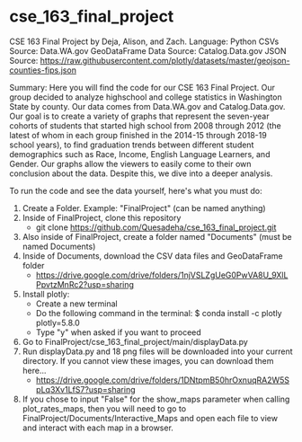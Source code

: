 # cse_163_final_project
CSE 163 Final Project by Deja, Alison, and Zach.
Language: Python
CSVs Source: Data.WA.gov
GeoDataFrame Data Source: Catalog.Data.gov
JSON Source: https://raw.githubusercontent.com/plotly/datasets/master/geojson-counties-fips.json

Summary:
Here you will find the code for our CSE 163 Final Project. Our group
decided to analyze highschool and college statistics in Washington State
by county. Our data comes from Data.WA.gov and Catalog.Data.gov. Our goal
is to create a variety of graphs that represent the seven-year cohorts of
students that started high school from 2008 through 2012 (the latest of whom
in each group finished in the 2014-15 through 2018-19 school years), to find
graduation trends between different student demographics such as Race, Income,
English Language Learners, and Gender. Our graphs allow the viewers to easily
come to their own conclusion about the data. Despite this, we dive into a deeper analysis. 

To run the code and see the data yourself, here's what you must do:
1. Create a Folder. Example: "FinalProject" (can be named anything)
2. Inside of FinalProject, clone this repository
    * git clone https://github.com/Quesadeha/cse_163_final_project.git
3. Also inside of FinalProject, create a folder named "Documents" (must be named Documents)
4. Inside of Documents, download the CSV data files and GeoDataFrame folder
    * https://drive.google.com/drive/folders/1njVSLZgUeG0PwVA8U_9XlLPpvtzMnRc2?usp=sharing
5. Install plotly:
    * Create a new terminal
    * Do the following command in the terminal: $ conda install -c plotly plotly=5.8.0
    * Type "y" when asked if you want to proceed
6. Go to FinalProject/cse_163_final_project/main/displayData.py
7. Run displayData.py and 18 png files will be downloaded into your current directory.
    If you cannot view these images, you can download them here...
    * https://drive.google.com/drive/folders/1DNtpmB50hrOxnuqRA2W5SpLq3Xv1LfS7?usp=sharing
8. If you chose to input "False" for the show_maps parameter when calling plot_rates_maps,
    then you will need to go to FinalProject/Documents/Interactive_Maps and open each file
    to view and interact with each map in a browser.

